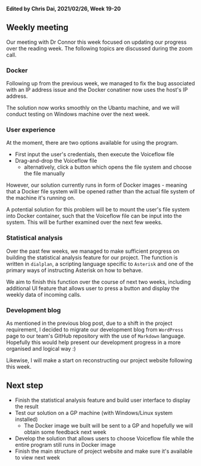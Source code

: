 **Edited by Chris Dai, 2021/02/26, Week 19-20**

## Weekly meeting
Our meeting with Dr Connor this week focused on updating our progress over the reading week. The following topics are discussed during the zoom call.

### Docker
Following up from the previous week, we managed to fix the bug associated with an IP address issue and the Docker conatiner now uses the host's IP address.

The solution now works smoothly on the Ubantu machine, and we will conduct testing on Windows machine over the next week.

### User experience
At the moment, there are two options available for using the program.

* First input the user's credentials, then execute the Voiceflow file
* Drag-and-drop the Voiceflow file
	* alternatively, click a button which opens the file system	and choose the file manually

However, our solution currently runs in form of Docker images - meaning that a Docker file system will be opened rather than the actual file system of the machine it's running on. 

A potential solution for this problem will be to mount the user's file system into Docker container, such that the Voiceflow file can be input into the system. This will be further examined over the next few weeks.

### Statistical analysis
Over the past few weeks, we managed to make sufficient progress on building the statistical analysis feature for our project. The function is written in `dialplan`, a scripting language specific to `Asterisk` and one of the primary ways of instructing Asterisk on how to behave. 

We aim to finish this function over the course of next two weeks, including additional UI feature that allows user to press a button and display the weekly data of incoming calls.

### Development blog
As mentioned in the previous blog post, due to a shift in the project requirement, I decided to migrate our development blog from `WordPress` page to our team's GitHub repository with the use of `Markdown` language. Hopefully this would help present our development progress in a more organised and logical way :) 

Likewise, I will make a start on reconstructing our project website following this week. 


## **Next step**
- Finish the statistical analysis feature and build user interface to display the result
- Test our solution on a GP machine (with Windows/Linux system installed)
	- The Docker image we built will be sent to a GP and hopefully we will obtain some feedback next week
- Develop the solution that allows users to choose Voiceflow file while the entire program still runs in Docker image
- Finish the main structure of project website and make sure it's available to view next week
	
	